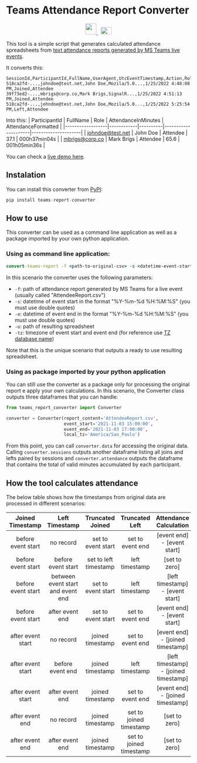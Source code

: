 # Teams Attendance Report Converter


<div style="text-align:center">
    <a href="https://github.com/renefb/teams-report-converter/blob/main/README-pt-br.md">
        <img width="30" src="https://flagpedia.net/data/flags/h80/br.webp">
    </a>
    &nbsp;
    <a href="/">
        <img width="30" height="20" src="https://flagpedia.net/data/flags/h80/us.webp">
    </a>
</div>


This tool is a simple script that generates calculated attendance spreadsheets from [text attendance reports generated by MS Teams live events](https://support.microsoft.com/en-us/office/get-an-attendee-engagement-report-for-a-teams-live-event-b3101733-2eda-48a6-aeb3-de2f2bfecb3a).

It converts this:
```csv
SessionId,ParticipantId,FullName,UserAgent,UtcEventTimestamp,Action,Role
518ca2fd-...,johndoe@test.net,John Doe,Mozila/5.0...,1/25/2022 4:48:08 PM,Joined,Attendee
39f73ed2-...,mbrigs@corp.co,Mark Brigs,SignalR...,1/25/2022 4:51:13 PM,Joined,Attendee
518ca2fd-...,johndoe@test.net,John Doe,Mozila/5.0...,1/25/2022 5:25:54 PM,Left,Attendee
```
Into this:
| ParticipantId    | FullName   | Role     | AttendanceInMinutes | AttendanceFormatted |
|------------------|------------|----------|---------------------|---------------------|
| johndoe@test.net | John Doe   | Attendee | 37.1                | 000h37min04s        |
| mbrigs@corp.co   | Mark Brigs | Attendee | 65.6                | 001h05min36s        |


You can check a [live demo here](https://colab.research.google.com/drive/19sXnxrHpzvuXVnw9m61MBbmrOQX-I2J1?usp=sharing).


## Instalation

You can install this converter from [PyPI](https://pypi.org/project/teams-report-converter):

```python
pip install teams-report-converter
```


## How to use

This converter can be used as a command line application as well as a package imported by your own python application.


### Using as command line application:

```cmd
convert-teams-report -f <path-to-original-csv> -s <datetime-event-start> -e <datetime-event-end> -tz <timezone-event> -o <path-to-resulting-spreadsheet>
```
In this scenario the converter uses the following parameters:
- `-f`: path of attendance report generated by MS Teams for a live event (usually called "AttendeeReport.csv")
- `-s`: datetime of event start in the format "%Y-%m-%d %H:%M:%S" (you must use double quotes)
- `-e`: datetime of event end in the format "%Y-%m-%d %H:%M:%S" (you must use double quotes)
- `-o`: path of resulting spreadsheet
- `-tz`: timezone of event start and event end (for reference use [TZ database name](https://en.wikipedia.org/wiki/List_of_tz_database_time_zones#List))

Note that this is the unique scenario that outputs a ready to use resulting spreadsheet.


### Using as package imported by your python application

You can still use the converter as a package only for processing the original report e apply your own calculations. In this scenario, the Converter class outputs three dataframes that you can handle:

```python
from teams_report_converter import Converter

converter = Converter(report_content='AttendeeReport.csv', 
                      event_start='2021-11-03 15:00:00', 
                      event_end='2021-11-03 17:00:00', 
                      local_tz='America/Sao_Paulo')
```
From this point, you can call `converter.data` for accessing the original data. Calling `converter.sessions` outputs another dataframe listing all joins and lefts paired by sessions and `converter.attendance` outputs the dataframe that contains the total of valid minutes accumulated by each participant.


## How the tool calculates attendance

The below table shows how the timestamps from original data are processed in different scenarios:

| Joined Timestamp   | Left Timestamp                    | Truncated Joined      | Truncated Left        | Attendance Calculation                |
|:------------------:|:---------------------------------:|:---------------------:|:-----------------------:|:-------------------------------------:|
| before event start | no record                         | set to event start    | set to event end        | [event end] - [event start]           |
| before event start | before event start                | set to left timestamp | left timestamp          | [set to zero]                         |
| before event start | between event start and event end | set to event start    | left timestamp          | [left timestamp] - [event start]      |
| before event start | after event end                   | set to event start    | set to event end        | [event end] - [event start]           |
| after event start  | no record                         | joined timestamp      | set to event end        | [event end] - [joined timestamp]      |
| after event start  | before event end                  | joined timestamp      | left timestamp          | [left timestamp] - [joined timestamp] |
| after event start  | after event end                   | joined timestamp      | set to event end        | [event end] - [joined timestamp]      |
| after event end    | no record                         | joined timestamp      | set to joined timestamp | [set to zero]                         |
| after event end    | after event end                   | joined timestamp      | set to joined timestamp | [set to zero]                         |